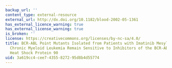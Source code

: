 ```yaml
---
backup_url: ''
content_type: external-resource
external_url: http://dx.doi.org/10.1182/blood-2002-05-1361
has_external_licence_warning: true
has_external_license_warning: true
is_broken: ''
license: https://creativecommons.org/licenses/by-nc-sa/4.0/
title: BCR-ABL Point Mutants Isolated from Patients with Imatinib Mesylate-resistant
  Chronic Myeloid Leukemia Remain Sensitive to Inhibitors of the BCR-ABL Chaperone
  Heat Shock Protein 90
uid: 3a619cc4-cee7-4355-8272-95d8b4d55774
---
```

